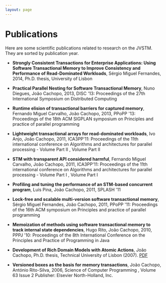 ```yaml
---
layout: page
---
```


# Publications

Here are some scientific publications related to research on the JVSTM.  
They are sorted by publication year.

  * **Strongly Consistent Transactions for Enterprise Applications: Using
    Software Transactional Memory to Improve Consistency and Performance of
    Read-Dominated Workloads**, Sérgio Miguel Fernandes, 2014, Ph.D. thesis,
    University of Lisbon

  * **Practical Parallel Nesting for Software Transactional Memory**, 
    Nuno Diegues, João Cachopo, 2013,  DISC '13: Proceedings of the 27th
    International Symposium on Distributed Computing

  * **Runtime elision of transactional barriers for captured memory**, 
    Fernando Miguel Carvalho, João Cachopo, 2013,  PPoPP '13: Proceedings
    of the 18th ACM SIGPLAN symposium on Principles and practice of parallel 
    programming

  * **Lightweight transactional arrays for read-dominated workloads**, 
    Ivo Anjo, João Cachopo, 2011, ICA3PP'11: Proceedings of the 11th 
    international conference on Algorithms and architectures for parallel 
    processing - Volume Part II , Volume Part II

  * **STM with transparent API considered harmful**, 
    Fernando Miguel Carvalho, João Cachopo, 2011, ICA3PP'11: Proceedings of the 
    11th international conference on Algorithms and architectures for parallel 
    processing - Volume Part I , Volume Part I

  * **Profiling and tuning the performance of an STM-based concurrent program**,
    Luís Pina, João Cachopo, 2011, SPLASH '11

  * **Lock-free and scalable multi-version software transactional memory**,
    Sérgio Miguel Fernandes, João Cachopo, 2011, PPoPP '11: Proceedings of the 
    16th ACM symposium on Principles and practice of parallel programming

  * **Memoization of methods using software transactional memory to track 
    internal state dependencies**, Hugo Rito, João Cachopo, 2010, PPPJ '10: 
    Proceedings of the 8th International Conference on the Principles and Practice 
    of Programming in Java

  * **Development of Rich Domain Models with Atomic Actions**, João Cachopo,
    Ph.D. thesis, Technical University of Lisbon (2007).
    [PDF](https://dspace.ist.utl.pt/bitstream/2295/132008/2/cachopo-phd.pdf)

  * **Versioned boxes as the basis for memory transactions**, João Cachopo, 
  António Rito-Silva, 2006, Science of Computer Programming , Volume 63 Issue 2
  Publisher: Elsevier North-Holland, Inc.
